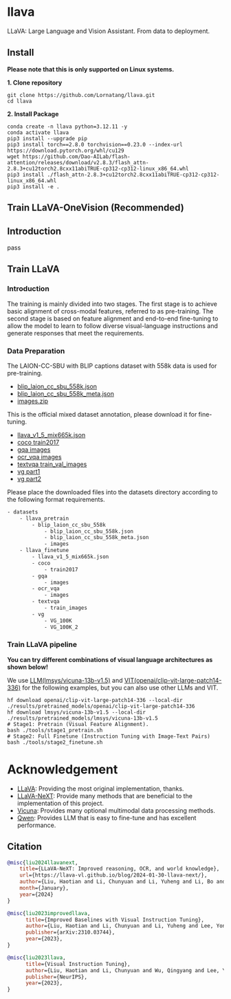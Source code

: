# llava

LLaVA: Large Language and Vision Assistant. From data to deployment.

## Install

**Please note that this is only supported on Linux systems.**

**1. Clone repository**

```shell
git clone https://github.com/Lornatang/llava.git
cd llava
```

**2. Install Package**

```shell
conda create -n llava python=3.12.11 -y
conda activate llava
pip3 install --upgrade pip
pip3 install torch==2.8.0 torchvision==0.23.0 --index-url https://download.pytorch.org/whl/cu129
wget https://github.com/Dao-AILab/flash-attention/releases/download/v2.8.3/flash_attn-2.8.3+cu12torch2.8cxx11abiTRUE-cp312-cp312-linux_x86_64.whl
pip3 install ./flash_attn-2.8.3+cu12torch2.8cxx11abiTRUE-cp312-cp312-linux_x86_64.whl
pip3 install -e .
```

## Train LLaVA-OneVision (Recommended)

## Introduction

pass

## Train LLaVA

### Introduction

The training is mainly divided into two stages. The first stage is to achieve basic alignment of cross-modal features, referred to as pre-training.
The second stage is based on feature alignment and end-to-end fine-tuning to allow the model to learn to follow diverse visual-language instructions
and generate responses that meet the requirements.

### Data Preparation

The LAION-CC-SBU with BLIP captions dataset with 558k data is used for pre-training.
- [blip_laion_cc_sbu_558k.json](https://huggingface.co/datasets/liuhaotian/LLaVA-Pretrain/blob/main/blip_laion_cc_sbu_558k.json)
- [blip_laion_cc_sbu_558k_meta.json](https://huggingface.co/datasets/liuhaotian/LLaVA-Pretrain/blob/main/blip_laion_cc_sbu_558k_meta.json)
- [images.zip](https://huggingface.co/datasets/liuhaotian/LLaVA-Pretrain/blob/main/images.zip)

This is the official mixed dataset annotation, please download it for fine-tuning.
- [llava_v1_5_mix665k.json](https://huggingface.co/datasets/liuhaotian/LLaVA-Instruct-150K/blob/main/llava_v1_5_mix665k.json)
- [coco train2017](http://images.cocodataset.org/zips/train2017.zip)
- [gqa images](https://downloads.cs.stanford.edu/nlp/data/gqa/images.zip)
- [ocr_vqa images](https://drive.google.com/drive/folders/1_GYPY5UkUy7HIcR0zq3ZCFgeZN7BAfm_?usp=sharing)
- [textvqa train_val_images](https://dl.fbaipublicfiles.com/textvqa/images/train_val_images.zip)
- [vg part1](https://cs.stanford.edu/people/rak248/VG_100K_2/images.zip) 
- [vg part2](https://cs.stanford.edu/people/rak248/VG_100K_2/images2.zip)

Please place the downloaded files into the datasets directory according to the following format requirements.

```txt
- datasets
    - llava_pretrain
        - blip_laion_cc_sbu_558k
            - blip_laion_cc_sbu_558k.json
            - blip_laion_cc_sbu_558k_meta.json
            - images
    - llava_finetune
        - llava_v1_5_mix665k.json
        - coco
            - train2017
        - gqa
            - images
        - ocr_vqa
            - images
        - textvqa
            - train_images
        - vg
            - VG_100K
            - VG_100K_2
```

### Train LLaVA pipeline

**You can try different combinations of visual language architectures as shown below!**

We use [LLM(lmsys/vicuna-13b-v1.5)](https://huggingface.co/lmsys/vicuna-13b-v1.5) and [VIT(openai/clip-vit-large-patch14-336)](https://huggingface.co/openai/clip-vit-large-patch14-336) for the following examples, but you can also use other LLMs and VIT.

```shell
hf download openai/clip-vit-large-patch14-336 --local-dir ./results/pretrained_models/openai/clip-vit-large-patch14-336
hf download lmsys/vicuna-13b-v1.5 --local-dir ./results/pretrained_models/lmsys/vicuna-13b-v1.5
# Stage1: Pretrain (Visual Feature Alignment).
bash ./tools/stage1_pretrain.sh
# Stage2: Full Finetune (Instruction Tuning with Image-Text Pairs)
bash ./tools/stage2_finetune.sh
```

# Acknowledgement

- [LLaVA](https://github.com/haotian-liu/LLaVA): Providing the most original implementation, thanks.
- [LLaVA-NeXT](https://github.com/LLaVA-VL/LLaVA-NeXT): Provide many methods that are beneficial to the implementation of this project.
- [Vicuna](https://github.com/lm-sys/FastChat): Provides many optional multimodal data processing methods.
- [Qwen](https://huggingface.co/Qwen): Provides LLM that is easy to fine-tune and has excellent performance.

## Citation

```bibtex
@misc{liu2024llavanext,
    title={LLaVA-NeXT: Improved reasoning, OCR, and world knowledge},
    url={https://llava-vl.github.io/blog/2024-01-30-llava-next/},
    author={Liu, Haotian and Li, Chunyuan and Li, Yuheng and Li, Bo and Zhang, Yuanhan and Shen, Sheng and Lee, Yong Jae},
    month={January},
    year={2024}
}

@misc{liu2023improvedllava,
      title={Improved Baselines with Visual Instruction Tuning}, 
      author={Liu, Haotian and Li, Chunyuan and Li, Yuheng and Lee, Yong Jae},
      publisher={arXiv:2310.03744},
      year={2023},
}

@misc{liu2023llava,
      title={Visual Instruction Tuning}, 
      author={Liu, Haotian and Li, Chunyuan and Wu, Qingyang and Lee, Yong Jae},
      publisher={NeurIPS},
      year={2023},
}
```
